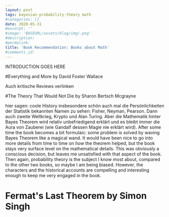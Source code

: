 ```yaml
---
layout: post
tags: bayesian-probability-theory math
#categories: []
date: 2020-05-31
#excerpt: ''
#image: 'BASEURL/assets/blog/img/.png'
#description:
#permalink:
title: 'Book Recommendation: Books about Math'
#comments_id: 
---
```


INTRODUCTION GOES HERE


#Everything and More by David Foster Wallace

Auch kritische Reviews verlinken

#The Theory That Would Not Die by Sharon Bertsch Mcgrayne 

hier sagen: coole History insbesondere schön auch mal die Persönlichkeiten der Statistik bekannten Namen zu sehen: Fisher, Neyman, Pearson. Dann auch zweite Weltkrieg, Krypto und Alan Turing. Aber die Mathematik hinter Bayes Theorem wird relativ unbefriedigend erklärt und es bleibt immer die Aura von Zauberei (wie Gandalf dessen Magie nie erklärt wird). After some time the book becomes a bit formulaic: some problem is solved by waving Bayes Theorem like a magical wand. It would have been nice to go into more details from time to time on *how* the theorem helped, but the book stays very surface level on the mathematical details. This was obviously a conscious decision, but leaves me unsatisfied with that aspect of the book. Then again, probability theory is the subject I know most about, compared to the other two books, so maybe I am being biased. However, the characters and the historical accounts are compelling and interesting enough to keep me very engaged in the book.

# Fermat's Last Theorem by Simon Singh


